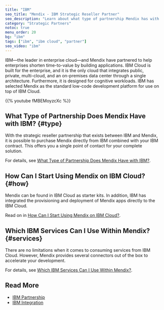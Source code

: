 ```yaml
---
title: "IBM"
seo_title: "Mendix - IBM Strategic Reseller Partner"
seo_description: "Learn about what type of partnership Mendix has with IBM, how to use Mendix on the IBM Cloud & which IBM services are compatible."
category: "Strategic Partners"
notoc: true
menu_order: 20
bg: "ibm"
tags: ["ibm", "ibm cloud", "partner"]
seo_video: "ibm"
---
```


IBM—the leader in enterprise cloud—and Mendix have partnered to help enterprises shorten time-to-value by building applications. IBM Cloud is built for the enterprise, and it is the only cloud that integrates public, private, multi-cloud, and an on-premises data center through a single architecture. Furthermore, it is designed for cognitive workloads. IBM has selected Mendix as the standard low-code development platform for use on top of IBM Cloud.

{{% youtube fMBEMoyzcXc %}}

## What Type of Partnership Does Mendix Have with IBM? {#type}

With the strategic reseller partnership that exists between IBM and Mendix, it is possible to purchase Mendix directly from IBM combined with your IBM contract. This offers you a single point of contact for your complete solution.

For details, see [What Type of Partnership Does Mendix Have with IBM?](ibm-partnership#ibm-partnership-type).

## How Can I Start Using Mendix on IBM Cloud? {#how}

Mendix can be found in IBM Cloud as starter kits. In addition, IBM has integrated the provisioning and deployment of Mendix apps directly to the IBM Cloud.

Read on in [How Can I Start Using Mendix on IBM Cloud?](ibm-integration#start-ibm).

## Which IBM Services Can I Use Within Mendix? {#services}

There are no limitations when it comes to consuming services from IBM Cloud. However, Mendix provides several connectors out of the box to accelerate your development.

For details, see [Which IBM Services Can I Use Within Mendix?](ibm-integration#ibm-services).

## Read More

* [IBM Partnership](ibm-partnership)
* [IBM Integration](ibm-integration)
